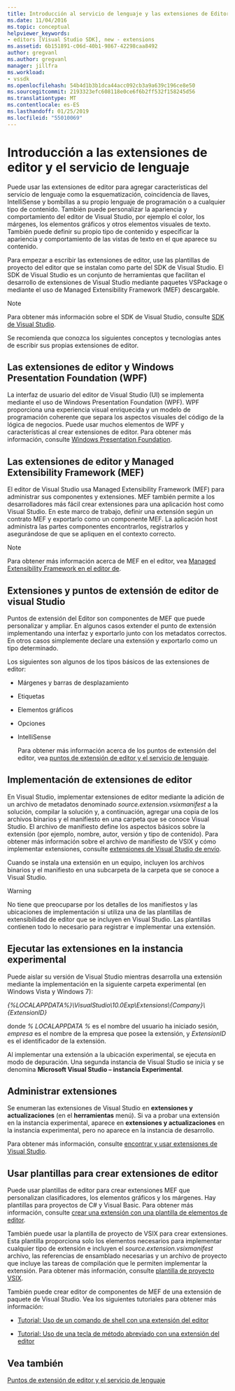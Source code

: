 ```yaml
---
title: Introducción al servicio de lenguaje y las extensiones de Editor | Microsoft Docs
ms.date: 11/04/2016
ms.topic: conceptual
helpviewer_keywords:
- editors [Visual Studio SDK], new - extensions
ms.assetid: 6b151891-c06d-40b1-9867-42298caa8492
author: gregvanl
ms.author: gregvanl
manager: jillfra
ms.workload:
- vssdk
ms.openlocfilehash: 54b4d1b3b1dca44acc092cb3a9a639c196ce8e50
ms.sourcegitcommit: 2193323efc608118e0ce6f6b2ff532f158245d56
ms.translationtype: MT
ms.contentlocale: es-ES
ms.lasthandoff: 01/25/2019
ms.locfileid: "55010069"
---
```

# <a name="get-started-with-language-service-and-editor-extensions"></a>Introducción a las extensiones de editor y el servicio de lenguaje
Puede usar las extensiones de editor para agregar características del servicio de lenguaje como la esquematización, coincidencia de llaves, IntelliSense y bombillas a su propio lenguaje de programación o a cualquier tipo de contenido. También puede personalizar la apariencia y comportamiento del editor de Visual Studio, por ejemplo el color, los márgenes, los elementos gráficos y otros elementos visuales de texto. También puede definir su propio tipo de contenido y especificar la apariencia y comportamiento de las vistas de texto en el que aparece su contenido.  
  
 Para empezar a escribir las extensiones de editor, use las plantillas de proyecto del editor que se instalan como parte del SDK de Visual Studio. El SDK de Visual Studio es un conjunto de herramientas que facilitan el desarrollo de extensiones de Visual Studio mediante paquetes VSPackage o mediante el uso de Managed Extensibility Framework (MEF) descargable.  
  
> [!NOTE]
>  Para obtener más información sobre el SDK de Visual Studio, consulte [SDK de Visual Studio](../extensibility/visual-studio-sdk.md).  
  
 Se recomienda que conozca los siguientes conceptos y tecnologías antes de escribir sus propias extensiones de editor.  
  
## <a name="the-windows-presentation-foundation-wpf-and-editor-extensions"></a>Las extensiones de editor y Windows Presentation Foundation (WPF)  
 La interfaz de usuario del editor de Visual Studio (UI) se implementa mediante el uso de Windows Presentation Foundation (WPF). WPF proporciona una experiencia visual enriquecida y un modelo de programación coherente que separa los aspectos visuales del código de la lógica de negocios. Puede usar muchos elementos de WPF y características al crear extensiones de editor. Para obtener más información, consulte [Windows Presentation Foundation](/dotnet/framework/wpf/index).  
  
## <a name="the-managed-extensibility-framework-mef-and-editor-extensions"></a>Las extensiones de editor y Managed Extensibility Framework (MEF)  
 El editor de Visual Studio usa Managed Extensibility Framework (MEF) para administrar sus componentes y extensiones. MEF también permite a los desarrolladores más fácil crear extensiones para una aplicación host como Visual Studio. En este marco de trabajo, definir una extensión según un contrato MEF y exportarlo como un componente MEF. La aplicación host administra las partes componentes encontrarlos, registrarlos y asegurándose de que se apliquen en el contexto correcto.  
  
> [!NOTE]
>  Para obtener más información acerca de MEF en el editor, vea [Managed Extensibility Framework en el editor de](../extensibility/managed-extensibility-framework-in-the-editor.md).  
  
## <a name="visual-studio-editor-extension-points-and-extensions"></a>Extensiones y puntos de extensión de editor de visual Studio  
 Puntos de extensión del Editor son componentes de MEF que puede personalizar y ampliar. En algunos casos extender el punto de extensión implementando una interfaz y exportarlo junto con los metadatos correctos. En otros casos simplemente declare una extensión y exportarlo como un tipo determinado.  
  
 Los siguientes son algunos de los tipos básicos de las extensiones de editor:  
  
- Márgenes y barras de desplazamiento  
  
- Etiquetas  
  
- Elementos gráficos  
  
- Opciones  
  
- IntelliSense  
  
  Para obtener más información acerca de los puntos de extensión del editor, vea [puntos de extensión de editor y el servicio de lenguaje](../extensibility/language-service-and-editor-extension-points.md).  
  
## <a name="deploying-editor-extensions"></a>Implementación de extensiones de editor  
 En Visual Studio, implementar extensiones de editor mediante la adición de un archivo de metadatos denominado *source.extension.vsixmanifest* a la solución, compilar la solución y, a continuación, agregar una copia de los archivos binarios y el manifiesto en una carpeta que se conoce Visual Studio. El archivo de manifiesto define los aspectos básicos sobre la extensión (por ejemplo, nombre, autor, versión y tipo de contenido). Para obtener más información sobre el archivo de manifiesto de VSIX y cómo implementar extensiones, consulte [extensiones de Visual Studio de envío](../extensibility/shipping-visual-studio-extensions.md).  
  
 Cuando se instala una extensión en un equipo, incluyen los archivos binarios y el manifiesto en una subcarpeta de la carpeta que se conoce a Visual Studio.  
  
> [!WARNING]
>  No tiene que preocuparse por los detalles de los manifiestos y las ubicaciones de implementación si utiliza una de las plantillas de extensibilidad de editor que se incluyen en Visual Studio. Las plantillas contienen todo lo necesario para registrar e implementar una extensión.  
  
## <a name="run-extensions-in-the-experimental-instance"></a>Ejecutar las extensiones en la instancia experimental  
 Puede aislar su versión de Visual Studio mientras desarrolla una extensión mediante la implementación en la siguiente carpeta experimental (en Windows Vista y Windows 7):  
  
 *{%LOCALAPPDATA%}\VisualStudio\10.0Exp\Extensions\\{Company}\\{ExtensionID}*  
  
 donde *% LOCALAPPDATA %* es el nombre del usuario ha iniciado sesión, *empresa* es el nombre de la empresa que posee la extensión, y *ExtensionID* es el identificador de la extensión.  
  
 Al implementar una extensión a la ubicación experimental, se ejecuta en modo de depuración. Una segunda instancia de Visual Studio se inicia y se denomina **Microsoft Visual Studio – instancia Experimental**.  
  
## <a name="manage-extensions"></a>Administrar extensiones  
 Se enumeran las extensiones de Visual Studio en **extensiones y actualizaciones** (en el **herramientas** menú). Si va a probar una extensión en la instancia experimental, aparece en **extensiones y actualizaciones** en la instancia experimental, pero no aparece en la instancia de desarrollo.  
  
 Para obtener más información, consulte [encontrar y usar extensiones de Visual Studio](../ide/finding-and-using-visual-studio-extensions.md).  
  
## <a name="use-templates-to-create-editor-extensions"></a>Usar plantillas para crear extensiones de editor  
 Puede usar plantillas de editor para crear extensiones MEF que personalizan clasificadores, los elementos gráficos y los márgenes. Hay plantillas para proyectos de C# y Visual Basic. Para obtener más información, consulte [crear una extensión con una plantilla de elementos de editor](../extensibility/creating-an-extension-with-an-editor-item-template.md).  
  
 También puede usar la plantilla de proyecto de VSIX para crear extensiones. Esta plantilla proporciona solo los elementos necesarios para implementar cualquier tipo de extensión e incluyen el *source.extension.vsixmanifest* archivo, las referencias de ensamblado necesarias y un archivo de proyecto que incluye las tareas de compilación que le permiten implementar la extensión. Para obtener más información, consulte [plantilla de proyecto VSIX](../extensibility/vsix-project-template.md).  
  
 También puede crear editor de componentes de MEF de una extensión de paquete de Visual Studio. Vea los siguientes tutoriales para obtener más información:  
  
-   [Tutorial: Uso de un comando de shell con una extensión del editor](../extensibility/walkthrough-using-a-shell-command-with-an-editor-extension.md)  
  
-   [Tutorial: Uso de una tecla de método abreviado con una extensión del editor](../extensibility/walkthrough-using-a-shortcut-key-with-an-editor-extension.md)  
  
## <a name="see-also"></a>Vea también  
 [Puntos de extensión de editor y el servicio de lenguaje](../extensibility/language-service-and-editor-extension-points.md)